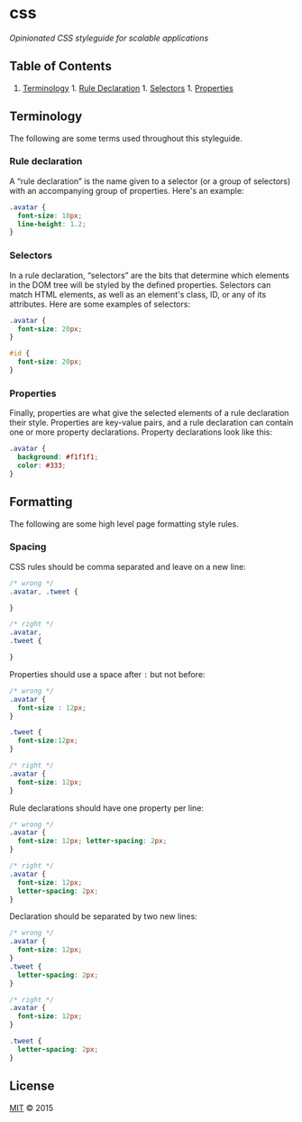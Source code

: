 # css

*Opinionated CSS styleguide for scalable applications*

## Table of Contents

  1. [Terminology](#terminology)
    1. [Rule Declaration](#rule-declaration)
    1. [Selectors](#selectors)
    1. [Properties](#properties)

## Terminology

The following are some terms used throughout this styleguide.

### Rule declaration

A “rule declaration” is the name given to a selector (or a group of selectors) with an accompanying group of properties. Here's an example:

```css
.avatar {
  font-size: 18px;
  line-height: 1.2;
}
```

### Selectors

In a rule declaration, “selectors” are the bits that determine which elements in the DOM tree will be styled by the defined properties. Selectors can match HTML elements, as well as an element's class, ID, or any of its attributes. Here are some examples of selectors:

```css
.avatar {
  font-size: 20px;
}

#id {
  font-size: 20px;
}
```

### Properties

Finally, properties are what give the selected elements of a rule declaration their style. Properties are key-value pairs, and a rule declaration can contain one or more property declarations. Property declarations look like this:

```css
.avatar {
  background: #f1f1f1;
  color: #333;
}
```

## Formatting

The following are some high level page formatting style rules.

### Spacing

CSS rules should be comma separated and leave on a new line:

```css
/* wrong */
.avatar, .tweet {

}
```

```css
/* right */
.avatar, 
.tweet {

}
```

Properties should use a space after `:` but not before:

```css
/* wrong */
.avatar {
  font-size : 12px;
}

.tweet {
  font-size:12px;
}
```

```css
/* right */
.avatar {
  font-size: 12px;
}
```


Rule declarations should have one property per line:

```css
/* wrong */
.avatar {
  font-size: 12px; letter-spacing: 2px;
}
```

```css
/* right */
.avatar {
  font-size: 12px; 
  letter-spacing: 2px;
}
```

Declaration should be separated by two new lines:

```css
/* wrong */
.avatar {
  font-size: 12px;
}
.tweet {
  letter-spacing: 2px;
}
```

```css
/* right */
.avatar {
  font-size: 12px;
}

.tweet {
  letter-spacing: 2px;
}
```

## License

[MIT](https://github.com/grvcoelho/css/blob/master/LICENSE) &copy; 2015
